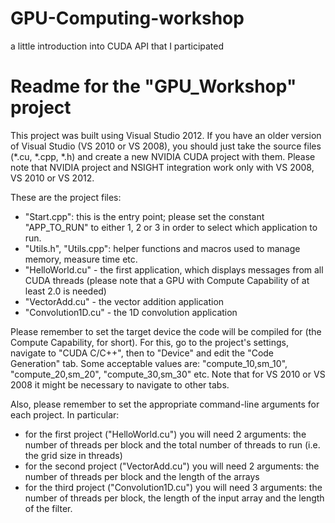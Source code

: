 GPU-Computing-workshop
======================

a little introduction into CUDA API that I participated


Readme for the "GPU_Workshop" project
=====================================

This project was built using Visual Studio 2012. If you have an older version of Visual Studio (VS 2010 or VS 2008), you should just take the source files (*.cu, *.cpp, *.h) and create a new NVIDIA CUDA project with them. Please note that NVIDIA project and NSIGHT integration work only with VS 2008, VS 2010 or VS 2012.

These are the project files:
- "Start.cpp": this is the entry point; please set the constant "APP_TO_RUN" to either 1, 2 or 3 in order to select which application to run.
- "Utils.h", "Utils.cpp": helper functions and macros used to manage memory, measure time etc.
- "HelloWorld.cu" - the first application, which displays messages from all CUDA threads (please note that a GPU with Compute Capability of at least 2.0 is needed)
- "VectorAdd.cu" - the vector addition application
- "Convolution1D.cu" - the 1D convolution application

Please remember to set the target device the code will be compiled for (the Compute Capability, for short). For this, go to the project's settings, navigate to "CUDA C/C++", then to "Device" and edit the "Code Generation" tab. Some acceptable values are: "compute_10,sm_10", "compute_20,sm_20", "compute_30,sm_30" etc. Note that for VS 2010 or VS 2008 it might be necessary to navigate to other tabs.

Also, please remember to set the appropriate command-line arguments for each project. In particular:

- for the first project ("HelloWorld.cu") you will need 2 arguments: the number of threads per block and the total number of threads to run (i.e. the grid size in threads)
- for the second project ("VectorAdd.cu") you will need 2 arguments: the number of threads per block and the length of the arrays 
- for the third project ("Convolution1D.cu") you will need 3 arguments: the number of threads per block, the length of the input array and the length of the filter.

